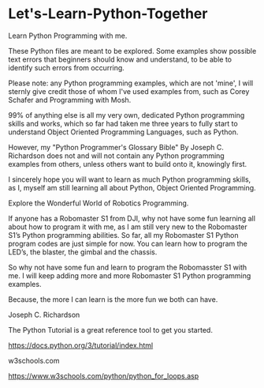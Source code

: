 # Let's-Learn-Python-Together

Learn Python Programming with me.

These Python files are meant to be explored. Some examples show possible text errors that beginners should know and understand,
to be able to identify such errors from occurring.

Please note: any Python programming examples, which are not 'mine', I will sternly give credit those of whom I've used examples from,
such as Corey Schafer and Programming with Mosh.

99% of anything else is all my very own, dedicated Python programming skills and works, which so far had taken me three years to fully start to understand
Object Oriented Programming Languages, such as Python.

However, my "Python Programmer's Glossary Bible" By Joseph C. Richardson does not and will not contain any Python programming examples from others, unless others want to build onto it, knowingly first.

I sincerely hope you will want to learn as much Python programming skills, as I, myself am still learning all about Python, Object Oriented Programming.

Explore the Wonderful World of Robotics Programming.

If anyone has a Robomaster S1 from DJI, why not have some fun learning all about how to program it with me, as I am still very new to the Robomaster S1’s Python programming abilities. So far, all my Robomaster S1 Python program codes are just simple for now. You can learn how to program the LED’s, the blaster, the gimbal and the chassis.

So why not have some fun and learn to program the Robomasster S1 with me. I will keep adding more and more Robomaster S1 Python programming examples.

Because, the more I can learn is the more fun we both can have.

Joseph C. Richardson

The Python Tutorial is a great reference tool to get you started.

https://docs.python.org/3/tutorial/index.html

w3schools.com

https://www.w3schools.com/python/python_for_loops.asp
